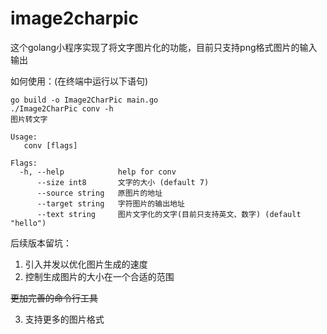 # image2charpic
这个golang小程序实现了将文字图片化的功能，目前只支持png格式图片的输入输出

如何使用：(在终端中运行以下语句)

```
go build -o Image2CharPic main.go
./Image2CharPic conv -h
图片转文字

Usage:
   conv [flags]

Flags:
  -h, --help            help for conv
      --size int8       文字的大小 (default 7)
      --source string   原图片的地址
      --target string   字符图片的输出地址
      --text string     图片文字化的文字(目前只支持英文、数字) (default "hello")

```
后续版本留坑：

1. 引入并发以优化图片生成的速度
2. 控制生成图片的大小在一个合适的范围

~~更加完善的命令行工具~~

3. 支持更多的图片格式
